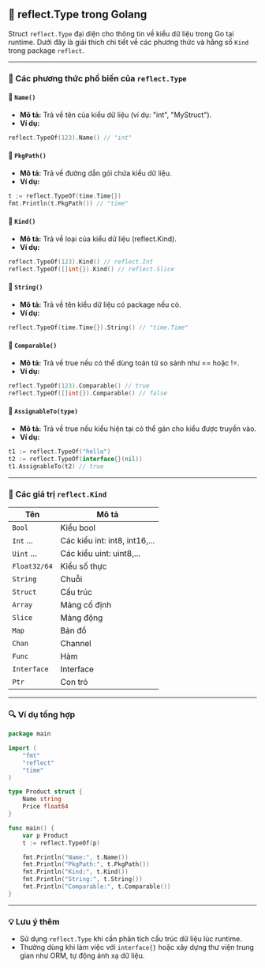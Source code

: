 ## 🧠 reflect.Type trong Golang

Struct `reflect.Type` đại diện cho thông tin về kiểu dữ liệu trong Go tại runtime. Dưới đây là giải thích chi tiết về các phương thức và hằng số `Kind` trong package `reflect`.

---

### 📘 Các phương thức phổ biến của `reflect.Type`

#### 🔹 `Name()`

- **Mô tả:** Trả về tên của kiểu dữ liệu (ví dụ: "int", "MyStruct").
- **Ví dụ:**

```go
reflect.TypeOf(123).Name() // "int"
```

#### 🔹 `PkgPath()`

- **Mô tả:** Trả về đường dẫn gói chứa kiểu dữ liệu.
- **Ví dụ:**

```go
t := reflect.TypeOf(time.Time{})
fmt.Println(t.PkgPath()) // "time"
```

#### 🔹 `Kind()`

- **Mô tả:** Trả về loại của kiểu dữ liệu (reflect.Kind).
- **Ví dụ:**

```go
reflect.TypeOf(123).Kind() // reflect.Int
reflect.TypeOf([]int{}).Kind() // reflect.Slice
```

#### 🔹 `String()`

- **Mô tả:** Trả về tên kiểu dữ liệu có package nếu có.
- **Ví dụ:**

```go
reflect.TypeOf(time.Time{}).String() // "time.Time"
```

#### 🔹 `Comparable()`

- **Mô tả:** Trả về true nếu có thể dùng toán tử so sánh như == hoặc !=.
- **Ví dụ:**

```go
reflect.TypeOf(123).Comparable() // true
reflect.TypeOf([]int{}).Comparable() // false
```

#### 🔹 `AssignableTo(type)`

- **Mô tả:** Trả về true nếu kiểu hiện tại có thể gán cho kiểu được truyền vào.
- **Ví dụ:**

```go
t1 := reflect.TypeOf("hello")
t2 := reflect.TypeOf(interface{}(nil))
t1.AssignableTo(t2) // true
```

---

### 📗 Các giá trị `reflect.Kind`

| Tên          | Mô tả                         |
| ------------ | ----------------------------- |
| `Bool`       | Kiểu bool                     |
| `Int` ...    | Các kiểu int: int8, int16,... |
| `Uint` ...   | Các kiểu uint: uint8,...      |
| `Float32/64` | Kiểu số thực                  |
| `String`     | Chuỗi                         |
| `Struct`     | Cấu trúc                      |
| `Array`      | Mảng cố định                  |
| `Slice`      | Mảng động                     |
| `Map`        | Bản đồ                        |
| `Chan`       | Channel                       |
| `Func`       | Hàm                           |
| `Interface`  | Interface                     |
| `Ptr`        | Con trỏ                       |

---

### 🔍 Ví dụ tổng hợp

```go
package main

import (
	"fmt"
	"reflect"
	"time"
)

type Product struct {
	Name string
	Price float64
}

func main() {
	var p Product
	t := reflect.TypeOf(p)

	fmt.Println("Name:", t.Name())
	fmt.Println("PkgPath:", t.PkgPath())
	fmt.Println("Kind:", t.Kind())
	fmt.Println("String:", t.String())
	fmt.Println("Comparable:", t.Comparable())
}
```

---

### 💡 Lưu ý thêm

- Sử dụng `reflect.Type` khi cần phân tích cấu trúc dữ liệu lúc runtime.
- Thường dùng khi làm việc với `interface{}` hoặc xây dựng thư viện trung gian như ORM, tự động ánh xạ dữ liệu.
